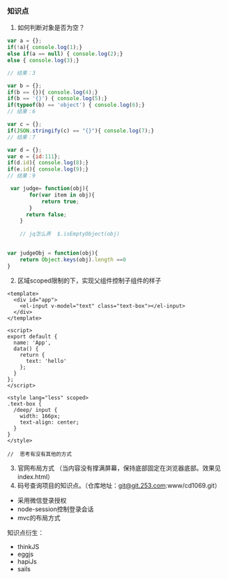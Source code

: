 ### 知识点
1. 如何判断对象是否为空？

```js
var a = {};
if(!a){ console.log(1);}
else if(a == null) { console.log(2);}
else { console.log(3);}

// 结果：3
```


```js
var b = {};
if(b == {}){ console.log(4);}
if(b == '{}') { console.log(5);}
if(typeof(b) == 'object') { console.log(6);}
// 结果：6
```


```js
var c = {};
if(JSON.stringify(c) == "{}"){ console.log(7);}
// 结果：7
```


```js
var d = {};
var e = {id:111};
if(d.id){ console.log(8);}
if(e.id){ console.log(9);}
// 结果：9
```

```js
 var judge= function(obj){
       for(var item in obj){
           return true;
       }
      return false;
    }
    
    // jq怎么弄  $.isEmptyObject(obj)
    
```

```js
var judgeObj = function(obj){
	return Object.keys(obj).length ==0
}

```


2. 区域scoped限制的下，实现父组件控制子组件的样子

```
<template>
  <div id="app">
    <el-input v-model="text" class="text-box"></el-input>
  </div>
</template>
 
<script>
export default {
  name: 'App',
  data() {
    return {
      text: 'hello'
    };
  }
};
</script>
 
<style lang="less" scoped>
.text-box {
  /deep/ input {
    width: 166px;
    text-align: center;
  }
}
</style>

//  思考有没有其他的方式
```
3.  官网布局方式
（当内容没有撑满屏幕，保持底部固定在浏览器底部。效果见index.html）
4. 码号查询项目的知识点。（仓库地址：git@git.253.com:www/cd1069.git）
- 采用微信登录授权
- node-session控制登录会话
- mvc的布局方式

知识点衍生：
- thinkJS
- eggjs
- hapiJs
- sails
